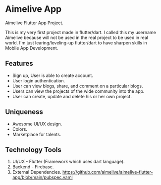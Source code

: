 # Aimelive App

Aimelive Flutter App Project.

This is my very first project made in flutter/dart. I called this my username Aimelive because will not be used in the real project to be used in real world. I'm just learing/leveling-up flutter/dart to have sharpen skills in Mobile App Development.

## Features

- Sign up, User is able to create account.
- User login authentication.
- User can view blogs, share, and comment on a particular blogs.
- Users can view the projects of the wide community into the app.
- User can create, update and delete his or her own project.

## Uniqueness

- Awesome UI/UX design.
- Colors.
- Marketplace for talents.

## Technology Tools

1. UI/UX - Flutter (Framework which uses dart language).
2. Backend - Firebase.
3. External Dependencies. https://github.com/aimelive/aimelive-flutter-app/blob/main/pubspec.yaml
